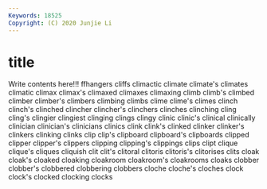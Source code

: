 ```yaml
---
Keywords: 18525
Copyright: (C) 2020 Junjie Li
---
```


# title

Write contents here!!!
ffhangers
cliffs 
climactic 
climate 
climate's 
climates 
climatic 
climax 
climax's 
climaxed 
climaxes
climaxing 
climb 
climb's 
climbed 
climber 
climber's 
climbers 
climbing 
climbs 
clime
clime's 
climes 
clinch 
clinch's 
clinched 
clincher 
clincher's 
clinchers 
clinches 
clinching
cling 
cling's 
clingier 
clingiest 
clinging 
clings 
clingy 
clinic 
clinic's 
clinical
clinically 
clinician 
clinician's 
clinicians 
clinics 
clink 
clink's 
clinked 
clinker 
clinker's
clinkers 
clinking 
clinks 
clip 
clip's 
clipboard 
clipboard's 
clipboards 
clipped 
clipper
clipper's 
clippers 
clipping 
clipping's 
clippings 
clips 
clipt 
clique 
clique's 
cliques
cliquish 
clit 
clit's 
clitoral 
clitoris 
clitoris's 
clitorises 
clits 
cloak 
cloak's
cloaked 
cloaking 
cloakroom 
cloakroom's 
cloakrooms 
cloaks 
clobber 
clobber's 
clobbered 
clobbering
clobbers 
cloche 
cloche's 
cloches 
clock 
clock's 
clocked 
clocking 
clocks 
